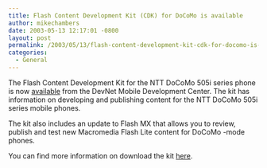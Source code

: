 ```yaml
---
title: Flash Content Development Kit (CDK) for DoCoMo is available
author: mikechambers
date: 2003-05-13 12:17:01 -0800
layout: post
permalink: /2003/05/13/flash-content-development-kit-cdk-for-docomo-is-available/
categories:
  - General
---
```



The Flash Content Development Kit for the NTT DoCoMo 505i series phone is now [available][1] from the DevNet Mobile Development Center. The kit has information on developing and publishing content for the NTT DoCoMo 505i series mobile phones.

The kit also includes an update to Flash MX that allows you to review, publish and test new Macromedia Flash Lite content for DoCoMo -mode phones.

You can find more information on download the kit [here][1].

 [1]: http://www.macromedia.com/devnet/mobile/i-mode.html